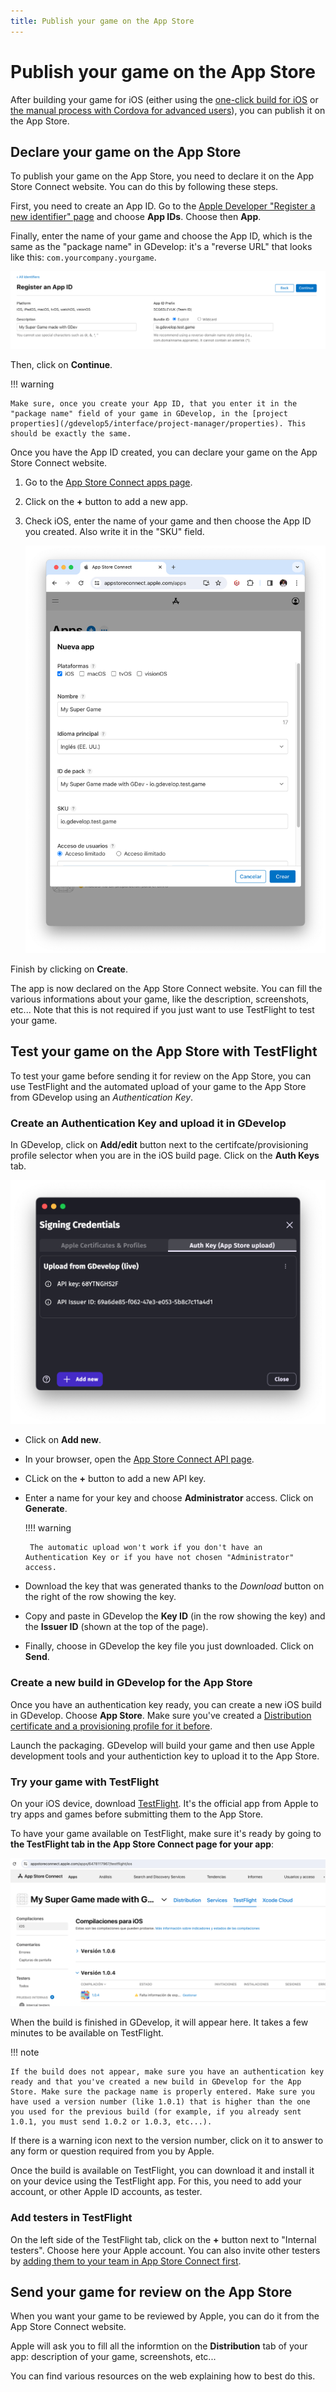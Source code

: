 ```yaml
---
title: Publish your game on the App Store
---
```

# Publish your game on the App Store

After building your game for iOS (either using the [one-click build for iOS](/gdevelop5/publishing/ios) or [the manual process with Cordova for advanced users](/gdevelop5/publishing/android_and_ios_with_cordova)), you can publish it on the App Store.

## Declare your game on the App Store

To publish your game on the App Store, you need to declare it on the App Store Connect website. You can do this by following these steps.

First, you need to create an App ID. Go to the [Apple Developer "Register a new identifier" page](https://developer.apple.com/account/resources/identifiers/add/bundleId) and choose **App IDs**. Choose then **App**.

Finally, enter the name of your game and choose the App ID, which is the same as the "package name" in GDevelop: it's a "reverse URL" that looks like this: `com.yourcompany.yourgame`.

![Creating an App ID](./create-app-id.png)

Then, click on **Continue**.

!!! warning

    Make sure, once you create your App ID, that you enter it in the "package name" field of your game in GDevelop, in the [project properties](/gdevelop5/interface/project-manager/properties). This should be exactly the same.

Once you have the App ID created, you can declare your game on the App Store Connect website.

1. Go to the [App Store Connect apps page](https://appstoreconnect.apple.com/apps).
3. Click on the **+** button to add a new app.
4. Check iOS, enter the name of your game and then choose the App ID you created. Also write it in the "SKU" field.

     ![Adding a new app](./declare-app-app-store-connect.png)

Finish by clicking on **Create**.

The app is now declared on the App Store Connect website. You can fill the various informations about your game, like the description, screenshots, etc... Note that this is not required if you just want to use TestFlight to test your game.

## Test your game on the App Store with TestFlight

To test your game before sending it for review on the App Store, you can use TestFlight and the automated upload of your game to the App Store from GDevelop using an *Authentication Key*.

### Create an Authentication Key and upload it in GDevelop

In GDevelop, click on **Add/edit** button next to the certifcate/provisioning profile selector when you are in the iOS build page. Click on the **Auth Keys** tab.

![Authentication keys listing](./auth-keys-listing.png)

- Click on **Add new**.
- In your browser, open the [App Store Connect API page](https://appstoreconnect.apple.com/access/integrations/api).
- CLick on the **+** button to add a new API key.
- Enter a name for your key and choose **Administrator** access. Click on **Generate**.

  !!!! warning

       The automatic upload won't work if you don't have an Authentication Key or if you have not chosen "Administrator" access.

- Download the key that was generated thanks to the *Download* button on the right of the row showing the key.
- Copy and paste in GDevelop the **Key ID** (in the row showing the key) and the **Issuer ID** (shown at the top of the page).
- Finally, choose in GDevelop the key file you just downloaded. Click on **Send**.

### Create a new build in GDevelop for the App Store

Once you have an authentication key ready, you can create a new iOS build in GDevelop. Choose **App Store**. Make sure you've created a [Distribution certificate and a provisioning profile for it before](..).

Launch the packaging. GDevelop will build your game and then use Apple development tools and your authentiction key to upload it to the App Store.

### Try your game with TestFlight

On your iOS device, download [TestFlight](https://apps.apple.com/fr/app/testflight/id899247664). It's the official app from Apple to try apps and games before submitting them to the App Store.

To have your game available on TestFlight, make sure it's ready by going to **the TestFlight tab in the App Store Connect page for your app**:

![The TestFlight tab in the App Store Connect page for your app](./testflight-app-store-connect.png)


When the build is finished in GDevelop, it will appear here. It takes a few minutes to be available on TestFlight.

!!! note

    If the build does not appear, make sure you have an authentication key ready and that you've created a new build in GDevelop for the App Store. Make sure the package name is properly entered. Make sure you have used a version number (like 1.0.1) that is higher than the one you used for the previous build (for example, if you already sent 1.0.1, you must send 1.0.2 or 1.0.3, etc...).

If there is a warning icon next to the version number, click on it to answer to any form or question required from you by Apple.

Once the build is available on TestFlight, you can download it and install it on your device using the TestFlight app. For this, you need to add your account, or other Apple ID accounts, as tester.

### Add testers in TestFlight

On the left side of the TestFlight tab, click on the **+** button next to "Internal testers".
Choose here your Apple account. You can also invite other testers by [adding them to your team in App Store Connect first](https://appstoreconnect.apple.com/access/users).

## Send your game for review on the App Store

When you want your game to be reviewed by Apple, you can do it from the App Store Connect website.

Apple will ask you to fill all the informtion on the **Distribution** tab of your app: description of your game, screenshots, etc...

You can find various resources on the web explaining how to best do this.